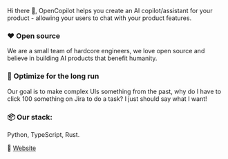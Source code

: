 
Hi there 👋, OpenCopilot helps you create an AI copilot/assistant for your product - allowing your users to chat with your product features.


### ❤️ Open source

We are a small team of hardcore engineers, we love open source and believe in building AI products that benefit humanity.




### 🍿 Optimize for the long run
Our goal is to make complex UIs something from the past, why do I have to click 100 something on Jira to do a task? I just should say what I want!





### 📦 Our stack:
Python, TypeScript, Rust. 

🧙 [Website](https://opencopilot.so/)

